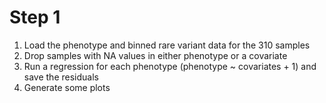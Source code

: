 # Step 1

1. Load the phenotype and binned rare variant data for the 310 samples
2. Drop samples with NA values in either phenotype or a covariate
3. Run a regression for each phenotype (phenotype ~ covariates + 1) and save the residuals
4. Generate some plots